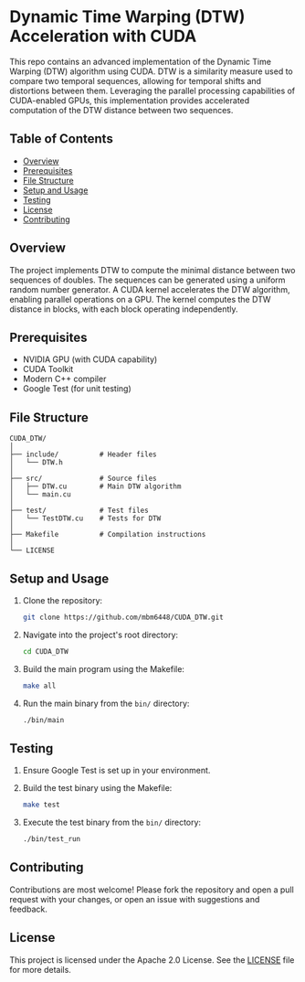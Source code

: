 # Dynamic Time Warping (DTW) Acceleration with CUDA

This repo contains an advanced implementation of the Dynamic Time Warping (DTW) algorithm using CUDA. DTW is a similarity measure used to compare two temporal sequences, allowing for temporal shifts and distortions between them. Leveraging the parallel processing capabilities of CUDA-enabled GPUs, this implementation provides accelerated computation of the DTW distance between two sequences.

## Table of Contents

- [Overview](#overview)
- [Prerequisites](#prerequisites)
- [File Structure](#file-structure)
- [Setup and Usage](#setup-and-usage)
- [Testing](#testing)
- [License](#license)
- [Contributing](#contributing)

## Overview

The project implements DTW to compute the minimal distance between two sequences of doubles. The sequences can be generated using a uniform random number generator.
A CUDA kernel accelerates the DTW algorithm, enabling parallel operations on a GPU. The kernel computes the DTW distance in blocks, with each block operating independently.

## Prerequisites

- NVIDIA GPU (with CUDA capability)
- CUDA Toolkit
- Modern C++ compiler
- Google Test (for unit testing)

## File Structure

```
CUDA_DTW/
│
├── include/          # Header files
│   └── DTW.h
│
├── src/              # Source files
│   ├── DTW.cu        # Main DTW algorithm
│   └── main.cu
│
├── test/             # Test files
│   └── TestDTW.cu    # Tests for DTW
│
├── Makefile          # Compilation instructions
│
└── LICENSE
```

## Setup and Usage

1. Clone the repository:

   ```sh
   git clone https://github.com/mbm6448/CUDA_DTW.git
   ```

2. Navigate into the project's root directory:

   ```sh
   cd CUDA_DTW
   ```

3. Build the main program using the Makefile:

   ```sh
   make all
   ```

4. Run the main binary from the `bin/` directory:
   ```sh
   ./bin/main
   ```

## Testing

1. Ensure Google Test is set up in your environment.
2. Build the test binary using the Makefile:

   ```sh
   make test
   ```

3. Execute the test binary from the `bin/` directory:
   ```sh
   ./bin/test_run
   ```

## Contributing

Contributions are most welcome! Please fork the repository and open a pull request with your changes, or open an issue with suggestions and feedback.

## License

This project is licensed under the Apache 2.0 License. See the [LICENSE](LICENSE) file for more details.
